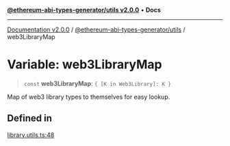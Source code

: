 [**@ethereum-abi-types-generator/utils v2.0.0**](../README.md) • **Docs**

***

[Documentation v2.0.0](../../../packages.md) / [@ethereum-abi-types-generator/utils](../README.md) / web3LibraryMap

# Variable: web3LibraryMap

> `const` **web3LibraryMap**: `{ [K in Web3Library]: K }`

Map of web3 library types to themselves for easy lookup.

## Defined in

[library.utils.ts:48](https://github.com/niZmosis/ethereum-abi-types-generator/blob/8be0c174f1ad191b06c4413881733fc6912573c5/packages/utils/src/library.utils.ts#L48)
